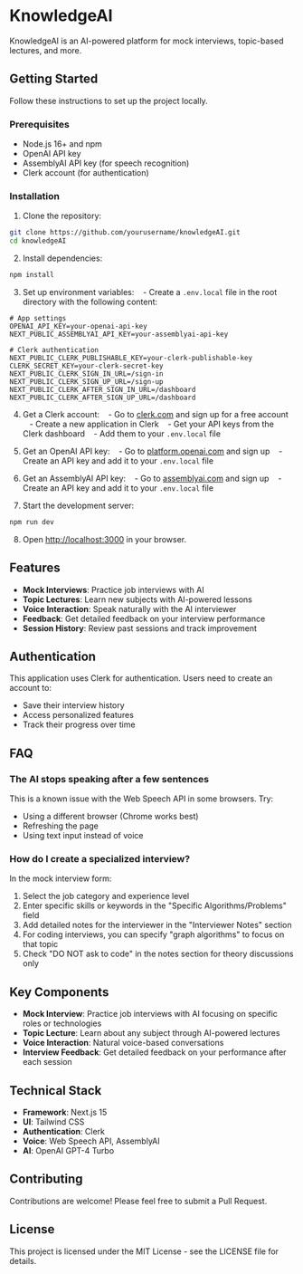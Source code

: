 # KnowledgeAI

KnowledgeAI is an AI-powered platform for mock interviews, topic-based lectures, and more.

## Getting Started

Follow these instructions to set up the project locally.

### Prerequisites

- Node.js 16+ and npm
- OpenAI API key
- AssemblyAI API key (for speech recognition)
- Clerk account (for authentication)

### Installation

1. Clone the repository:
```bash
git clone https://github.com/yourusername/knowledgeAI.git
cd knowledgeAI
```

2. Install dependencies:
```bash
npm install
```

3. Set up environment variables:
   - Create a `.env.local` file in the root directory with the following content:
```
# App settings
OPENAI_API_KEY=your-openai-api-key
NEXT_PUBLIC_ASSEMBLYAI_API_KEY=your-assemblyai-api-key

# Clerk authentication
NEXT_PUBLIC_CLERK_PUBLISHABLE_KEY=your-clerk-publishable-key
CLERK_SECRET_KEY=your-clerk-secret-key
NEXT_PUBLIC_CLERK_SIGN_IN_URL=/sign-in
NEXT_PUBLIC_CLERK_SIGN_UP_URL=/sign-up
NEXT_PUBLIC_CLERK_AFTER_SIGN_IN_URL=/dashboard
NEXT_PUBLIC_CLERK_AFTER_SIGN_UP_URL=/dashboard
```

4. Get a Clerk account:
   - Go to [clerk.com](https://clerk.com/) and sign up for a free account
   - Create a new application in Clerk
   - Get your API keys from the Clerk dashboard
   - Add them to your `.env.local` file

5. Get an OpenAI API key:
   - Go to [platform.openai.com](https://platform.openai.com/) and sign up
   - Create an API key and add it to your `.env.local` file

6. Get an AssemblyAI API key:
   - Go to [assemblyai.com](https://www.assemblyai.com/) and sign up
   - Create an API key and add it to your `.env.local` file

7. Start the development server:
```bash
npm run dev
```

8. Open [http://localhost:3000](http://localhost:3000) in your browser.

## Features

- **Mock Interviews**: Practice job interviews with AI
- **Topic Lectures**: Learn new subjects with AI-powered lessons
- **Voice Interaction**: Speak naturally with the AI interviewer
- **Feedback**: Get detailed feedback on your interview performance
- **Session History**: Review past sessions and track improvement

## Authentication

This application uses Clerk for authentication. Users need to create an account to:
- Save their interview history
- Access personalized features
- Track their progress over time

## FAQ

### The AI stops speaking after a few sentences

This is a known issue with the Web Speech API in some browsers. Try:
- Using a different browser (Chrome works best)
- Refreshing the page
- Using text input instead of voice

### How do I create a specialized interview?

In the mock interview form:
1. Select the job category and experience level
2. Enter specific skills or keywords in the "Specific Algorithms/Problems" field
3. Add detailed notes for the interviewer in the "Interviewer Notes" section
4. For coding interviews, you can specify "graph algorithms" to focus on that topic
5. Check "DO NOT ask to code" in the notes section for theory discussions only

## Key Components

- **Mock Interview**: Practice job interviews with AI focusing on specific roles or technologies
- **Topic Lecture**: Learn about any subject through AI-powered lectures
- **Voice Interaction**: Natural voice-based conversations
- **Interview Feedback**: Get detailed feedback on your performance after each session

## Technical Stack

- **Framework**: Next.js 15
- **UI**: Tailwind CSS
- **Authentication**: Clerk
- **Voice**: Web Speech API, AssemblyAI
- **AI**: OpenAI GPT-4 Turbo

## Contributing

Contributions are welcome! Please feel free to submit a Pull Request.

## License

This project is licensed under the MIT License - see the LICENSE file for details.
